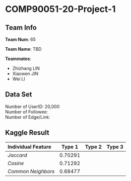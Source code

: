 # COMP90051-20-Project-1

## Team Info
**Team Num**: 65

**Team Name**: TBD

**Teammates**:
  - Zhizhang LIN
  - Xiaowen JIN
  - Wei LI
  
## Data Set
Number of UserID: 20,000<br>
Number of Followee: <br>
Number of Edge/Link:<br>

## Kaggle Result

| Individual Feature | Type 1      | Type 2      | Type 3      |
| :---               | :---:       |   :---:     |   :---:     |  
| *Jaccard*          | 0.70291     |             |             |
| *Cosine*           | 0.71292
| *Common Neighbors* | 0.68477
